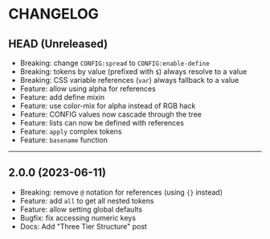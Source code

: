CHANGELOG
=========

## HEAD (Unreleased)
* Breaking: change `CONFIG:spread` to `CONFIG:enable-define`
* Breaking: tokens by value (prefixed with `$`) always resolve to a value
* Breaking: CSS variable references (`var`) always fallback to a value
* Feature: allow using alpha for references
* Feature: add define mixin
* Feature: use color-mix for alpha instead of RGB hack
* Feature: CONFIG values now cascade through the tree
* Feature: lists can now be defined with references
* Feature: `apply` complex tokens
* Feature: `basename` function

---

## 2.0.0 (2023-06-11)

* Breaking: remove `@` notation for references (using `{}` instead)
* Feature: add `all` to get all nested tokens
* Feature: allow setting global defaults
* Bugfix: fix accessing numeric keys
* Docs: Add "Three Tier Structure" post

